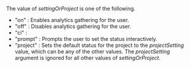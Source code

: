 The value of *settingOrProject* is one of the following.
* "on" : Enables analytics gathering for the user.
* "off" : Disables analytics gathering for the user.
* "ci" : 
* "prompt" : Prompts the user to set the status interactively.
* "project" : Sets the default status for the project to the *projectSetting* value, which can be any of the other values. The *projectSetting* argument is ignored for all other values of *settingOrProject*.